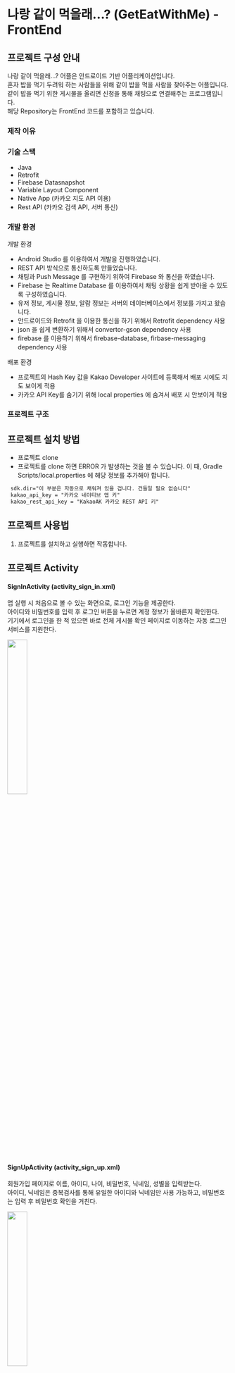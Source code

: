 # 나랑 같이 먹을래...? (GetEatWithMe) -FrontEnd

## 프로젝트 구성 안내 
나랑 같이 먹을래...? 어플은 안드로이드 기반 어플리케이션입니다.<br>
혼자 밥을 먹기 두려워 하는 사람들을 위해 같이 밥을 먹을 사람을 찾아주는 어플입니다.<br>
같이 밥을 먹기 위한 게시물을 올리면 신청을 통해 채팅으로 연결해주는 프로그램입니다.<br>
해당 Repository는 FrontEnd 코드를 포함하고 있습니다. <br>

### 제작 이유


### 기술 스택
- Java
- Retrofit
- Firebase Datasnapshot
- Variable Layout Component
- Native App (카카오 지도 API 이용)
- Rest API (카카오 검색 API, 서버 통신)

### 개발 환경
개발 환경
   - Android Studio 를 이용하여서 개발을 진행하였습니다.
   - REST API 방식으로 통신하도록 만들었습니다.
   - 채팅과 Push Message 를 구현하기 위하여 Firebase 와 통신을 하였습니다.
   - Firebase 는 Realtime Database 를 이용하여서 채팅 상황을 쉽게 받아올 수 있도록 구성하였습니다.
   - 유저 정보, 게시물 정보, 알람 정보는 서버의 데이터베이스에서 정보를 가지고 왔습니다.
   - 안드로이드와 Retrofit 을 이용한 통신을 하기 위해서 Retrofit dependency 사용
   - json 을 쉽게 변환하기 위해서 convertor-gson dependency 사용
   - firebase 를 이용하기 위해서 firebase-database, firbase-messaging dependency 사용
   
배포 환경
   - 프로젝트의 Hash Key 값을 Kakao Developer 사이트에 등록해서 배포 시에도 지도 보이게 적용
   - 카카오 API Key를 숨기기 위해 local properties 에 숨겨서 배포 시 안보이게 적용

### 프로젝트 구조

## 프로젝트 설치 방법
   - 프로젝트 clone
   - 프로젝트를 clone 하면 ERROR 가 발생하는 것을 볼 수 있습니다. 이 때, Gradle Scripts/local.properties 에 해당 정보를 추가해야 합니다.
   ```xml
    sdk.dir="이 부분은 자동으로 채워져 있을 겁니다. 건들일 필요 없습니다"
    kakao_api_key = "카카오 네이티브 앱 키"
    kakao_rest_api_key = "KakaoAK 카카오 REST API 키"
   ```
## 프로젝트 사용법
   1. 프로젝트를 설치하고 실행하면 작동합니다.
## 프로젝트 Activity

#### SignInActivity (activity_sign_in.xml)
   앱 실행 시 처음으로 볼 수 있는 화면으로, 로그인 기능을 제공한다.<br> 
   아이디와 비밀번호를 입력 후 로그인 버튼을 누르면 계정 정보가 올바른지 확인한다. <br>
   기기에서 로그인을 한 적 있으면 바로 전체 게시물 확인 페이지로 이동하는 자동 로그인 서비스를 지원한다. <br>

   <img src="https://user-images.githubusercontent.com/68294499/170962274-69a6a506-6eeb-4b0c-8e77-4219828b5835.jpg" width="30%" height="30%">
   
#### SignUpActivity (activity_sign_up.xml)
   회원가입 페이지로 이름, 아이디, 나이, 비밀번호, 닉네임, 성별을 입력받는다.<br>
   아이디, 닉네임은 중복검사를 통해 유일한 아이디와 닉네임만 사용 가능하고, 비밀번호는 입력 후 비밀번호 확인을 거친다.<br>
   
   <img src="https://user-images.githubusercontent.com/68294499/170963400-9c1da438-e9fe-4bc0-8183-39697896fb17.png" width="30%" height="30%">
   
#### MainActivity
앱의 기본 화면으로 사용자의 현재 위치에 기반하여 신청 가능한 게시물을 보여준다. 게시글 검색 및 등록이 가능하다. <br>
게시글을 선택하는 경우 해당 게시물의 상세 정보 페이지를 확인 할 수 있다.  버튼을 통해 채팅, 알림 화면, 마이 페이지로 이동할 수 있다. <br>

#### ShowPostActivity (activity_show_post.xml)
   사용자가 선택한 게시물의 상세 정보를 보여준다. 사용자는 음식점 이름, 위치 , 만날 장소, 거리, 인원, 시간 등을 확인할 수 있다. <br>
   상세 정보를 확인한 뒤 신청 버튼으로 해당 게시물의 같이 먹기 신청이 가능하다. <br>

#### PostingActivity (activity_posting.xml)
 음식점, 만날 장소, 음식점 카테고리, 모일 인원 및 모인인원, 만날 날짜, 만날 시간, 게시글 내용을 입력받아 게시물을 만들어 등록한다.<br>
 이때 작성자의 성별 공개/비공개를 설정할 수 있다.<br>
 
<img width="1137" alt="제목 없음" src="https://user-images.githubusercontent.com/68294499/170965375-662d6615-9b71-4e87-9764-79b7c3cfae27.png">

#### SearchRestaurantActivity (activity_search_restaurant.xml)
   찾고자 하는 음식점 또는 장소를 검색 후 지도에서 정확한 장소를 선택한다.<br>
   
   <img src="https://user-images.githubusercontent.com/68294499/170966463-989abfef-42e5-43ff-b20a-a7e5e96370aa.png" width="30%" height="30%">
   
#### MyPageActivity (activity_my_page.xml)
   현재 사용자의 정보(닉네임, 이름, 아이디, 나이, 성별)를 표시한다.<br>
   이곳에서 사용자가 작성한 게시물을 수정 및 삭제하는 페이지로 이동하거나,<br>
   사용자의 회원정보를 수정하는 페이지로 이동하거나 로그아웃할 수 있다.<br>
   
   <img src="https://user-images.githubusercontent.com/68294499/170967100-0fab088f-cd77-41c1-801f-05b4d6db0608.png" width="30%" height="30%">
   
#### EditUserProfileAcitivity (activity_edit_user_profile.xml)
   기존 회원정보에서 나이, 비밀번호를 수정 가능하다.<br>
   
   <img src="https://user-images.githubusercontent.com/68294499/170970381-ea0f1447-681c-4b74-9cc8-1a78ad15d953.png" width="30%" height="30%">
   
#### MyPostListActivity (activity_my_post_list.xml.xml)
   기기에 로그인 되어있는 사용자가 작성한 글들을 리스트로 확인할 수 있다.<br>
   
   <img src="https://user-images.githubusercontent.com/68294499/170970647-b3ad6390-fb73-46c8-baf4-fe3f0f5323cd.png" width="30%" height="30%">
   
#### MyPostListActivity (activity_my_post_list.xml.xml)
   기존 올렸던 게시물을 수정한다.<br>
   음식점, 만날 장소, 음식점 카테고리, 모일인원, 만날 날짜, 만날 시간, 게시물 내용, 성별 공개/비공개 를 수정할 수 있다.<br>
   다만 현재 모인 인원은 수정 불가능하다.<br>
   이 기능은 ‘내 게시물 보기’에서 수정할 게시물을 선택해서 진행할 수 있다.<br>
   
   <img src="https://user-images.githubusercontent.com/68294499/170970881-656af35f-1f21-4df5-aff6-3ae30a099497.png" width="30%" height="30%">
   
#### alarmActivity (activity_alarm_activity.xml)
   현재 사용자에게 온 알림을 모두 확인할 수 있다. <br>
   같이 먹기 신청, 신청 수락, 신청 거부 알림이 있으며, 같이 먹기 신청 알림의 경우 사용자는 수락과 거부를 결정할 수 있다. <br>

#### ChattingRoomActivity (activity_chatting_room.xml)
   사용자가 현재 사용할 수 있는 모든 채팅방 목록을 보여준다. <br>
   채팅방 목록에서는 채팅방 제목, 마지막으로 온 메시지, 마지막 메시지가 온 시간이 표시된다. <br>
   각 채팅방을 선택하면 해당 채팅방으로 들어가진다. <br>
   
#### GroupMessageActivity (activity_group_messag.xml)
   게시물별 모이기로 한 사용자들의 단체채팅방으로, 실시간 채팅 기능을 제공한다. <br>
   작성자가 신청자의 신청을 수락하면 신청자는 채팅방에 자동으로 초대된다. <br>
   게시물을 작성한 작성자는 채팅방을 없앨 수 있으며, 채팅방을 없애면 동시에 그 게시물이 삭제된다. <br>
   
## 버그
  -5월 30일(배포일 기준) 에서는 현재 버그는 없습니다.

## 프로젝트 작성자 및 도움을 준 사람
#### 작성자
- 김예진 [Github](https://github.com/originalchaltteokcookie)
  <br>이메일 wndrnrdk@naver.com
- 정현진 [Github](https://github.com/Hyunjin-Jung)
  <br>이메일 hjjung0810@naver.com
#### 도움을 준 사람
- 오창묵 [Github](https://github.com/Godmook)
  <br>이메일 cmoh4135@naver.com
